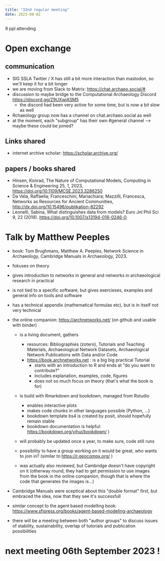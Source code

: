 ```yaml
---
title: "32nd regular meeting"
date: 2023-08-02
--- 
```



9 ppl attending

# Open exchange

## communication

- SIG SSLA Twitter / X has still a bit more interaction than mastodon, so we'll keep it for a bit longer
- we are moving from Slack to Matrix: https://chat.archaeo.social/#
- discussion to maybe bridge to the Computational Archaeology Discord https://discord.gg/Z9UXwjASM5
  - the discord had been very active for some time, but is now a bit slow as well
- Rchaeology group now has a channel on chat.archaeo.social as well
- at the moment, each "subgroup" has their own #general channel --> maybe these could be joined?

## Links shared
- internet archive scholar: https://scholar.archive.org/


## papers / books shared

- Hinsen, Konrad, The Nature of Computational Models, Computing in Science & Engineering 25, 1, 2023, https://doi.org/10.1109/MCSE.2023.3286250
- Da Vela, Raffaella; Franceschini, Mariachiara; Mazzilli, Francesca, Networks as Resources for Ancient Communities, http://dx.doi.org/10.15496/publikation-82292
- Leonelli, Sabina, What distinguishes data from models? Euro Jnl Phil Sci 9, 22 (2019). https://doi.org/10.1007/s13194-018-0246-0

# Talk by Matthew Peeples
- book: Tom Brughmans, Matthew A. Peeples, Network Science in Archaeology, Cambridge Manuals in Archaeology, 2023.
 - fokuses on theory
 - gives introduction to networks in general and networks in archaeological research in practical
 - is not tied to a specific software, but gives exercieses, examples and general info on tools and software
 - has a technical appendix (mathematical formulas etc), but is in itself not very technical
- the online companion: https://archnetworks.net/   (on github and usable with binder)
  - is a living document, gathers
    - resources: Bibliographies (zotero), Tutorials and Teaching Materials, Archaeological Network Datasets, Archaeological Network Publications with Data and/or Code
    - https://book.archnetworks.net : is a big big practical Tutorial
      - starts with an introduction to R and ends at "do you want to contribute?"
      - includes explanation, examples, code, figures
      - does not so much focus on theory (that's what the book is for)
  - is build with Rmarkdown and bookdown, managed from Rstudio
    - enables interactive plots
    - makes code chunks in other languages possible (Python, ...)
    - bookdown template bs4 is created by posit, should hopefully remain stable
    - bookdown documentation is helpful: https://bookdown.org/yihui/bookdown/ )

  - will probably be updated once a year, to make sure, code still runs
  - possibility to have a group working on it would be great, who wants to join in? (similar to https://r.geocompx.org/ )
  - was actually also reviewed, but Cambridge doesn't have copyright on it (otherway round, they had to get permission to use images from the book in the online companion, though that is where the code that generates the images is...)
 - Cambridge Manuals were sceptical about this "double format" first, but embraced the idea, now that they see it's successfull

- similar concept to the agent based modelling book: https://www.sfipress.org/books/agent-based-modeling-archaeology
- there will be a meeting between both "author groups" to discuss issues of stability, sustainability, overlap of tutorials and publication possibilities


# next meeting 06th September 2023 !


